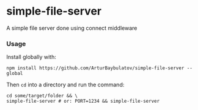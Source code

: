 # simple-file-server

A simple file server done using connect middleware

### Usage

Install globally with:

```
npm install https://github.com/ArturBaybulatov/simple-file-server --global
```

Then `cd` into a directory and run the command:

```
cd some/target/folder && \
simple-file-server # or: PORT=1234 && simple-file-server
```
